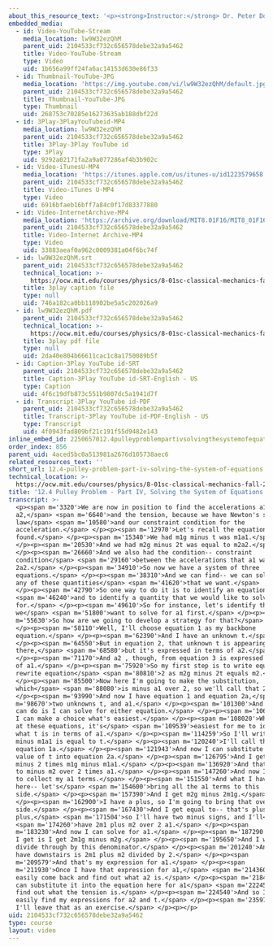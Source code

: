 ```yaml
---
about_this_resource_text: '<p><strong>Instructor:</strong> Dr. Peter Dourmashkin</p>'
embedded_media:
  - id: Video-YouTube-Stream
    media_location: lw9W32ezQhM
    parent_uid: 2104533cf732c656578debe32a9a5462
    title: Video-YouTube-Stream
    type: Video
    uid: 1b656a99ff24fa6ac14153d630e86f33
  - id: Thumbnail-YouTube-JPG
    media_location: 'https://img.youtube.com/vi/lw9W32ezQhM/default.jpg'
    parent_uid: 2104533cf732c656578debe32a9a5462
    title: Thumbnail-YouTube-JPG
    type: Thumbnail
    uid: 268753c70285e16273635ab188dbf22d
  - id: 3Play-3PlayYouTubeid-MP4
    media_location: lw9W32ezQhM
    parent_uid: 2104533cf732c656578debe32a9a5462
    title: 3Play-3Play YouTube id
    type: 3Play
    uid: 9292a02171fa2a9a077286af4b3b902c
  - id: Video-iTunesU-MP4
    media_location: 'https://itunes.apple.com/us/itunes-u/id1223579658'
    parent_uid: 2104533cf732c656578debe32a9a5462
    title: Video-iTunes U-MP4
    type: Video
    uid: 6916bfaeb16bff7a84c0f17d83377880
  - id: Video-InternetArchive-MP4
    media_location: 'https://archive.org/download/MIT8.01F16/MIT8_01F16_L12v04_360p.mp4'
    parent_uid: 2104533cf732c656578debe32a9a5462
    title: Video-Internet Archive-MP4
    type: Video
    uid: 33883aeaf0a962c0009381a04f6bc74f
  - id: lw9W32ezQhM.srt
    parent_uid: 2104533cf732c656578debe32a9a5462
    technical_location: >-
      https://ocw.mit.edu/courses/physics/8-01sc-classical-mechanics-fall-2016/week-4-drag-forces-constraints-and-continuous-systems/12.4-pulley-problem-part-iv-solving-the-system-of-equations/12.4-pulley-problem-part-iv-solving-the-system-of-equations/lw9W32ezQhM.srt
    title: 3play caption file
    type: null
    uid: 746a182ca0bb118902be5a5c202026a9
  - id: lw9W32ezQhM.pdf
    parent_uid: 2104533cf732c656578debe32a9a5462
    technical_location: >-
      https://ocw.mit.edu/courses/physics/8-01sc-classical-mechanics-fall-2016/week-4-drag-forces-constraints-and-continuous-systems/12.4-pulley-problem-part-iv-solving-the-system-of-equations/12.4-pulley-problem-part-iv-solving-the-system-of-equations/lw9W32ezQhM.pdf
    title: 3play pdf file
    type: null
    uid: 2da40e804b66611cac1c8a1750089b5f
  - id: Caption-3Play YouTube id-SRT
    parent_uid: 2104533cf732c656578debe32a9a5462
    title: Caption-3Play YouTube id-SRT-English - US
    type: Caption
    uid: 4f6c19dfb873c551b9807dc5a1941d7f
  - id: Transcript-3Play YouTube id-PDF
    parent_uid: 2104533cf732c656578debe32a9a5462
    title: Transcript-3Play YouTube id-PDF-English - US
    type: Transcript
    uid: 4f0943fad809bf21c191f55d9482e143
inline_embed_id: 2250657012.4pulleyproblempartivsolvingthesystemofequations36393507
order_index: 856
parent_uid: 4aced5bc0a513981a2676d105738aec6
related_resources_text: ''
short_url: 12.4-pulley-problem-part-iv-solving-the-system-of-equations
technical_location: >-
  https://ocw.mit.edu/courses/physics/8-01sc-classical-mechanics-fall-2016/week-4-drag-forces-constraints-and-continuous-systems/12.4-pulley-problem-part-iv-solving-the-system-of-equations/12.4-pulley-problem-part-iv-solving-the-system-of-equations
title: '12.4 Pulley Problem - Part IV, Solving the System of Equations'
transcript: >-
  <p><span m='3320'>We are now in position to find the accelerations a1,
  a2,</span> <span m='6640'>and the tension, because we have Newton's second
  law</span> <span m='10580'>and our constraint condition for the
  acceleration.</span> </p><p><span m='12970'>Let's recall the equations that we
  found.</span> </p><p><span m='15340'>We had m1g minus t was m1a1.</span>
  </p><p><span m='20530'>And we had m2g minus 2t was equal to m2a2.</span>
  </p><p><span m='26660'>And we also had the condition-- constraint
  condition</span> <span m='29160'>between the accelerations that a1 was minus
  2a2.</span> </p><p><span m='34910'>So now we have a system of three
  equations.</span> </p><p><span m='38310'>And we can find-- we can solve for
  any of these quantities</span> <span m='41620'>that we want.</span>
  </p><p><span m='42790'>So one way to do it is to identify an equation</span>
  <span m='46240'>and to identify a quantity that we would like to solve
  for.</span> </p><p><span m='49610'>So for instance, let's identify that
  we</span> <span m='51800'>want to solve for a1 first.</span> </p><p><span
  m='55630'>So how are we going to develop a strategy for that?</span>
  </p><p><span m='58110'>Well, I'll choose equation 1 as my backbone
  equation.</span> </p><p><span m='62390'>And I have an unknown t.</span>
  </p><p><span m='64550'>But in equation 2, that unknown t is appearing
  there,</span> <span m='68580'>but it's expressed in terms of a2.</span>
  </p><p><span m='71170'>And a2 , though, from equation 3 is expressed in terms
  of a1.</span> </p><p><span m='75920'>So my first step is to write equation--
  rewrite equation</span> <span m='80810'>2 as m2g minus 2t equals m2.</span>
  </p><p><span m='85500'>Now here I'm going to make the substitution,
  which</span> <span m='88080'>is minus a1 over 2, so we'll call that 2a.</span>
  </p><p><span m='93990'>And now I have equation 1 and equation 2a,</span> <span
  m='98670'>two unknowns t, and a1.</span> </p><p><span m='101300'>And what I
  can do is I can solve for either equation.</span> </p><p><span m='106150'>And
  I can make a choice what's easiest.</span> </p><p><span m='108020'>When I look
  at these equations, it's</span> <span m='109539'>easiest for me to identify
  what t is in terms of a1.</span> </p><p><span m='114259'>So I'll write m1g
  minus m1a1 is equal to t.</span> </p><p><span m='120240'>I'll call that
  equation 1a.</span> </p><p><span m='121943'>And now I can substitute that
  value of t into equation 2a.</span> </p><p><span m='126795'>And I get m2g
  minus 2 times m1g minus m1a1.</span> </p><p><span m='136920'>And that's equal
  to minus m2 over 2 times a1.</span> </p><p><span m='147260'>And now I'd like
  to collect my a1 terms.</span> </p><p><span m='151550'>And what I have over
  here-- let's</span> <span m='154600'>bring all the a1 terms to this
  side.</span> </p><p><span m='157390'>And I get m2g minus 2m1g.</span>
  </p><p><span m='162900'>I have a plus, so I'm going to bring that over to this
  side.</span> </p><p><span m='167430'>And I get equal to-- that's plus
  plus,</span> <span m='171504'>so I'll have two minus signs, and I'll</span>
  <span m='174260'>have 2m1 plus m2 over 2 a1.</span> </p><p><span
  m='183230'>And now I can solve for a1.</span> </p><p><span m='187290'>And what
  I get is I get 2m1g minus m2g.</span> </p><p><span m='195650'>And I want to
  divide through by this denominator.</span> </p><p><span m='201240'>And what I
  have downstairs is 2m1 plus m2 divided by 2.</span> </p><p><span
  m='209579'>And that's my expression for a1.</span> </p><p><span
  m='211930'>Once I have that expression for a1,</span> <span m='214360'>I can
  easily come back and find out what a2 is.</span> </p><p><span m='218420'>Or I
  can substitute it into the equation here for a1</span> <span m='222450'>and
  find out what the tension is.</span> </p><p><span m='224540'>And so I can now
  easily find my expressions for a2 and t.</span> </p><p><span m='235970'>But
  I'll leave that as an exercise.</span> </p><p></p>
uid: 2104533cf732c656578debe32a9a5462
type: course
layout: video
---
```

